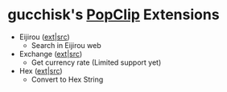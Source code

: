 # gucchisk's [PopClip](https://pilotmoon.com/popclip/) Extensions

- Eijirou ([ext](extensions/Eijirou.popclipextz)|[src](src/Eijirou.popclipext))
    - Search in Eijirou web
- Exchange ([ext](extensions/Exchange.popclipextz)|[src](src/Exchange.popclipext))
    - Get currency rate (Limited support yet)
- Hex ([ext](extensions/Hex.popclipextz)|[src](src/Hex.popclipext))
    - Convert to Hex String
